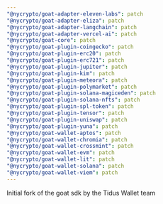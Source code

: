 ```yaml
---
"@nycrypto/goat-adapter-eleven-labs": patch
"@nycrypto/goat-adapter-eliza": patch
"@nycrypto/goat-adapter-langchain": patch
"@nycrypto/goat-adapter-vercel-ai": patch
"@nycrypto/goat-core": patch
"@nycrypto/goat-plugin-coingecko": patch
"@nycrypto/goat-plugin-erc20": patch
"@nycrypto/goat-plugin-erc721": patch
"@nycrypto/goat-plugin-jupiter": patch
"@nycrypto/goat-plugin-kim": patch
"@nycrypto/goat-plugin-meteora": patch
"@nycrypto/goat-plugin-polymarket": patch
"@nycrypto/goat-plugin-solana-magiceden": patch
"@nycrypto/goat-plugin-solana-nfts": patch
"@nycrypto/goat-plugin-spl-token": patch
"@nycrypto/goat-plugin-tensor": patch
"@nycrypto/goat-plugin-uniswap": patch
"@nycrypto/goat-plugin-yuna": patch
"@nycrypto/goat-wallet-aptos": patch
"@nycrypto/goat-wallet-chromia": patch
"@nycrypto/goat-wallet-crossmint": patch
"@nycrypto/goat-wallet-evm": patch
"@nycrypto/goat-wallet-lit": patch
"@nycrypto/goat-wallet-solana": patch
"@nycrypto/goat-wallet-viem": patch
---
```


Initial fork of the goat sdk by the Tidus Wallet team

